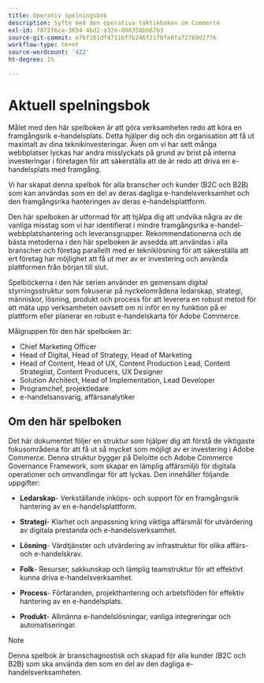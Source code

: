 ```yaml
---
title: Operativ spelningsbok
description: Syfte med den operativa taktikboken om Commerce
exl-id: f072f6ca-3654-4bd2-a32e-000358bb67b3
source-git-commit: e76f101df47116f7b246f21f0fe0fa72769d2776
workflow-type: tm+mt
source-wordcount: '422'
ht-degree: 1%

---
```


# Aktuell spelningsbok

Målet med den här spelboken är att göra verksamheten redo att köra en framgångsrik e-handelsplats. Detta hjälper dig och din organisation att få ut maximalt av dina teknikinvesteringar. Även om vi har sett många webbplatser lyckas har andra misslyckats på grund av brist på interna investeringar i företagen för att säkerställa att de är redo att driva en e-handelsplats med framgång.

Vi har skapat denna spelbok för alla branscher och kunder (B2C och B2B) som kan användas som en del av deras dagliga e-handelsverksamhet och den framgångsrika hanteringen av deras e-handelsplattform.

Den här spelboken är utformad för att hjälpa dig att undvika några av de vanliga misstag som vi har identifierat i mindre framgångsrika e-handel-webbplatshantering och leveransgrupper. Rekommendationerna och de bästa metoderna i den här spelboken är avsedda att användas i alla branscher och företag parallellt med er tekniklösning för att säkerställa att ert företag har möjlighet att få ut mer av er investering och använda plattformen från början till slut.

Spelböckerna i den här serien använder en gemensam digital styrningsstruktur som fokuserar på nyckelområdena ledarskap, strategi, människor, lösning, produkt och process för att leverera en robust metod för att mäta upp verksamheten oavsett om ni inför en ny funktion på er plattform eller planerar en robust e-handelskarta för Adobe Commerce.

Målgruppen för den här spelboken är:

- Chief Marketing Officer
- Head of Digital, Head of Strategy, Head of Marketing
- Head of Content, Head of UX, Content Production Lead, Content Strategiist, Content Producers, UX Designer
- Solution Architect, Head of Implementation, Lead Developer
- Programchef, projektledare
- e-handelsansvarig, affärsanalytiker

## Om den här spelboken

Det här dokumentet följer en struktur som hjälper dig att förstå de viktigaste fokusområdena för att få ut så mycket som möjligt av er investering i Adobe Commerce. Denna struktur bygger på Deloitte och Adobe Commerce Governance Framework, som skapar en lämplig affärsmiljö för digitala operationer och omvandlingar för att lyckas. Den innehåller följande uppgifter:

- **Ledarskap**- Verkställande inköps- och support för en framgångsrik hantering av en e-handelsplattform.

- **Strategi**- Klarhet och anpassning kring viktiga affärsmål för utvärdering av digitala prestanda och e-handelsverksamhet.

- **Lösning**- Värdtjänster och utvärdering av infrastruktur för olika affärs- och e-handelskrav.

- **Folk**- Resurser, sakkunskap och lämplig teamstruktur för att effektivt kunna driva e-handelsverksamhet.

- **Process**- Förfaranden, projekthantering och arbetsflöden för effektiv hantering av en e-handelsplats.

- **Produkt**- Allmänna e-handelslösningar, vanliga integreringar och automatiseringar.

>[!NOTE]
>
>Denna spelbok är branschagnostisk och skapad för alla kunder (B2C och B2B) som ska använda den som en del av den dagliga e-handelsverksamheten.
